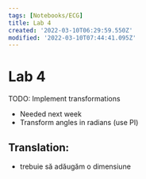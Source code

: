 ```yaml
---
tags: [Notebooks/ECG]
title: Lab 4
created: '2022-03-10T06:29:59.550Z'
modified: '2022-03-10T07:44:41.095Z'
---
```


# Lab 4

TODO: Implement transformations

- Needed next week
- Transform angles in radians (use PI)

## Translation:
- trebuie să adăugăm o dimensiune

